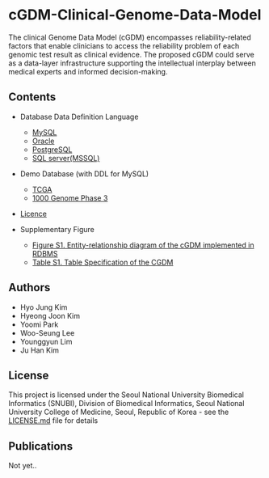 # **cGDM-Clinical-Genome-Data-Model**

The clinical Genome Data Model (cGDM) encompasses reliability-related factors that enable clinicians to access the reliability problem of each genomic test result as clinical evidence. 
The proposed cGDM could serve as a data-layer infrastructure supporting the intellectual interplay between medical experts and informed decision-making. 

## Contents

- Database Data Definition Language
	- [MySQL](https://github.com/SNUBI-HyojungKim/cGDM-Clinical-Genome-Data-Model/blob/master/MySQL)
    - [Oracle](https://github.com/SNUBI-HyojungKim/cGDM-Clinical-Genome-Data-Model/tree/master/Oracle)
	- [PostgreSQL](https://github.com/SNUBI-HyojungKim/cGDM-Clinical-Genome-Data-Model/tree/master/PostgreSQL)
	- [SQL server(MSSQL)](https://github.com/SNUBI-HyojungKim/cGDM-Clinical-Genome-Data-Model/tree/master/MSSQL)
    
    
- Demo Database (with DDL for MySQL)
	- [TCGA](https://github.com/SNUBI-HyojungKim/cGDM-Clinical-Genome-Data-Model/tree/master/Demo_Database)
    - [1000 Genome Phase 3](https://github.com/SNUBI-HyojungKim/cGDM-Clinical-Genome-Data-Model/tree/master/Demo_Database)

- [Licence](https://github.com/SNUBI-HyojungKim/cGDM-Clinical-Genome-Data-Model#License)
- Supplementary Figure
	- [Figure S1. Entity-relationship diagram of the cGDM implemented in RDBMS](https://github.com/SNUBI-HyojungKim/cGDM-Clinical-Genome-Data-Model/blob/master/Supplementary%20Figure%20S1.%20Entity-relationship%20diagram%20of%20the%20cGDM%20implemented%20in%20RDBMS.pdf)
    - [Table S1. Table Specification of the CGDM](https://github.com/SNUBI-HyojungKim/cGDM-Clinical-Genome-Data-Model/blob/master/Supplementary%20Table%20S1.%20Table%20Specification%20of%20the%20CGDM.xlsx)


## Authors

* Hyo Jung Kim
* Hyeong Joon Kim
* Yoomi Park
* Woo-Seung Lee
* Younggyun Lim
* Ju Han Kim


## License

This project is licensed under the Seoul National University Biomedical Informatics (SNUBI), Division of Biomedical Informatics, Seoul National University College of Medicine, Seoul, Republic of Korea - see the [LICENSE.md](LICENSE.md) file for details

## Publications
Not yet..
